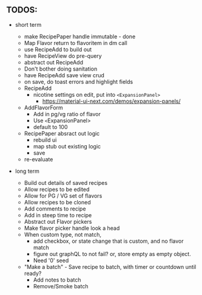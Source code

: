 ## TODOS:

- short term
    - make RecipePaper handle immutable - done
    - Map Flavor return to flavoritem in dm call
    - use RecipeAdd to build out
    - have RecipeView do pre-query
    - abstract out RecipeAdd
    - Don't bother doing sanitation
    - have RecipeAdd save view crud
    - on save, do toast errors and highlight fields
    - RecipeAdd 
      - nicotine settings on edit, put into `<ExpansionPanel>`
          - https://material-ui-next.com/demos/expansion-panels/
    - AddFlavorForm
       - Add in pg/vg ratio of flavor
       - Use `<`ExpansionPanel>
       - default to 100
    - RecipePaper absract out logic
        - rebuild ui
      - map stub out existing logic
      - save
    - re-evaluate
       
- long term
    - Build out details of saved recipes
    - Allow recipes to be edited
    - Allow for PG / VG set of flavors
    - Allow recipes to be cloned
    - Add comments to recipe
    - Add in steep time to recipe
    - Abstract out Flavor pickers
    - Make flavor picker handle look a head
    - When custom type, not match,
        - add checkbox, or state change that is custom, and no flavor match
        - figure out graphQL to not fail? or, store empty as empty object.
        - Need '0' seed
    - "Make a batch" - Save recipe to batch, with timer or countdown until ready?
        - Add notes to batch
        - Remove/Smoke batch


